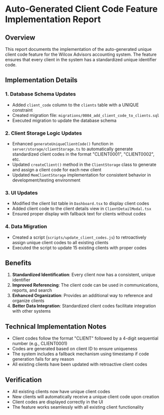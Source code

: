 # Auto-Generated Client Code Feature Implementation Report

## Overview
This report documents the implementation of the auto-generated unique client code feature for the Wilcox Advisors accounting system. The feature ensures that every client in the system has a standardized unique identifier code.

## Implementation Details

### 1. Database Schema Updates
- Added `client_code` column to the `clients` table with a UNIQUE constraint
- Created migration file: `migrations/0004_add_client_code_to_clients.sql`
- Executed migration to update the database schema

### 2. Client Storage Logic Updates
- Enhanced `generateUniqueClientCode()` function in `server/storage/clientStorage.ts` to automatically generate standardized client codes in the format "CLIENT0001", "CLIENT0002", etc.
- Updated `createClient()` method in the `ClientStorage` class to generate and assign a client code for each new client
- Updated `MemClientStorage` implementation for consistent behavior in development/testing environment

### 3. UI Updates
- Modified the client list table in `Dashboard.tsx` to display client codes
- Added client code to the client details view in `ClientDetailModal.tsx`
- Ensured proper display with fallback text for clients without codes

### 4. Data Migration
- Created a script (`scripts/update_client_codes.js`) to retroactively assign unique client codes to all existing clients
- Executed the script to update 15 existing clients with proper codes

## Benefits
1. **Standardized Identification**: Every client now has a consistent, unique identifier
2. **Improved Referencing**: The client code can be used in communications, reports, and search
3. **Enhanced Organization**: Provides an additional way to reference and organize clients
4. **Better Data Integration**: Standardized client codes facilitate integration with other systems

## Technical Implementation Notes
- Client codes follow the format "CLIENT" followed by a 4-digit sequential number (e.g., CLIENT0001)
- Codes are generated based on client ID to ensure uniqueness
- The system includes a fallback mechanism using timestamp if code generation fails for any reason
- All existing clients have been updated with retroactive client codes

## Verification
- All existing clients now have unique client codes
- New clients will automatically receive a unique client code upon creation
- Client codes are displayed correctly in the UI
- The feature works seamlessly with all existing client functionality